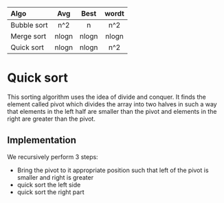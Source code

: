 | Algo        |  Avg  | Best  | wordt |
|:------------|:-----:|:-----:|:-----:|
| Bubble sort |  n^2  |   n   |  n^2  |
| Merge sort  | nlogn | nlogn | nlogn |
| Quick sort  | nlogn | nlogn |  n^2  |

# Quick sort
This sorting algorithm uses the idea of divide and conquer. It finds the element called pivot
which divides the array into two halves in such a way that elements in the left half are 
smaller than the pivot and elements in the right are greater than the pivot.

## Implementation
We recursively perform 3 steps:
- Bring the pivot to it appropriate position such that left of the pivot is smaller 
and right is greater
- quick sort the left side
- quick sort the right part



